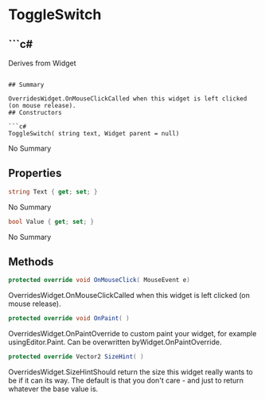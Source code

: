 # ToggleSwitch

## ```c#
Derives from Widget
```

## Summary

OverridesWidget.OnMouseClickCalled when this widget is left clicked (on mouse release).
## Constructors

```c#
ToggleSwitch( string text, Widget parent = null) 
```
No Summary
## Properties

```c#
string Text { get; set; } 
```
No Summary
```c#
bool Value { get; set; } 
```
No Summary
## Methods

```c#
protected override void OnMouseClick( MouseEvent e) 
```
OverridesWidget.OnMouseClickCalled when this widget is left clicked (on mouse release).
```c#
protected override void OnPaint( ) 
```
OverridesWidget.OnPaintOverride to custom paint your widget, for example usingEditor.Paint. Can be overwritten byWidget.OnPaintOverride.
```c#
protected override Vector2 SizeHint( ) 
```
OverridesWidget.SizeHintShould return the size this widget really wants to be if it can its way. The default
is that you don't care - and just to return whatever the base value is.
